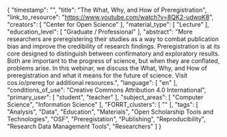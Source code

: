 {
    "timestamp": "",
    "title": "The What, Why, and How of Preregistration",
    "link_to_resource": "https://www.youtube.com/watch?v=8QK2-udwoK8",
    "creators": [
        "Center for Open Science"
    ],
    "material_type": [
        "Lecture"
    ],
    "education_level": [
        "Graduate / Professional"
    ],
    "abstract": "More researchers are preregistering their studies as a way to combat publication bias and improve the credibility of research findings. Preregistration is at its core designed to distinguish between confirmatory and exploratory results. Both are important to the progress of science, but when they are conflated, problems arise. In this webinar, we discuss the What, Why, and How of preregistration and what it means for the future of science. Visit cos.io/prereg for additional resources.",
    "language": [
        "en"
    ],
    "conditions_of_use": "Creative Commons Attribution 4.0 International",
    "primary_user": [
        "student",
        "teacher"
    ],
    "subject_areas": [
        "Computer Science",
        "Information Science"
    ],
    "FORRT_clusters": [
        ""
    ],
    "tags": [
        "Analysis",
        "Data",
        "Education",
        "Materials",
        "Open Scholarship Tools and Technologies",
        "OSF",
        "Preregistation",
        "Publishing",
        "Reproducibility",
        "Research Data Management Tools",
        "Researchers"
    ]
}